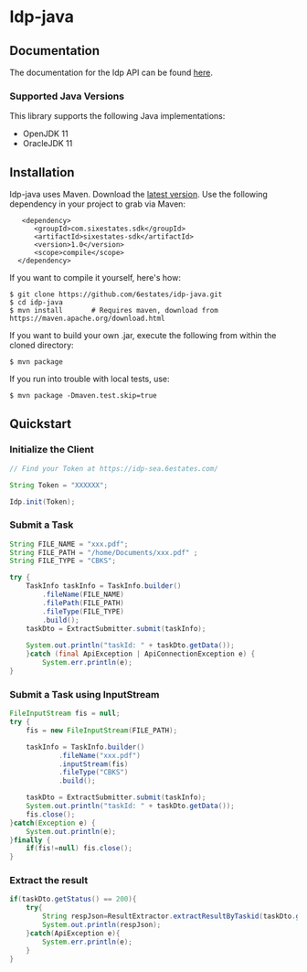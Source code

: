 # Idp-java


## Documentation

The documentation for the Idp API can be found [here][apidocs].



### Supported Java Versions

This library supports the following Java implementations:

* OpenJDK 11
* OracleJDK 11


## Installation

Idp-java uses Maven.
Download the [latest version](https://github.com/6estates/idp-java/blob/main/target/sixestates-sdk-1.0.jar).
Use the following dependency in your project to grab via Maven:

```
   <dependency>
      <groupId>com.sixestates.sdk</groupId>
      <artifactId>sixestates-sdk</artifactId>
      <version>1.0</version>
      <scope>compile</scope>
  </dependency>
```


If you want to compile it yourself, here's how:

    $ git clone https://github.com/6estates/idp-java.git
    $ cd idp-java
    $ mvn install       # Requires maven, download from https://maven.apache.org/download.html

If you want to build your own .jar, execute the following from within the cloned directory:

    $ mvn package

If you run into trouble with local tests, use:

    $ mvn package -Dmaven.test.skip=true

## Quickstart

### Initialize the Client

``` java
// Find your Token at https://idp-sea.6estates.com/

String Token = "XXXXXX";

Idp.init(Token);
```

### Submit a Task

``` java
String FILE_NAME = "xxx.pdf";
String FILE_PATH = "/home/Documents/xxx.pdf" ;
String FILE_TYPE = "CBKS";

try {
    TaskInfo taskInfo = TaskInfo.builder()
        .fileName(FILE_NAME)
        .filePath(FILE_PATH)
        .fileType(FILE_TYPE)
        .build();
    taskDto = ExtractSubmitter.submit(taskInfo);
    
    System.out.println("taskId: " + taskDto.getData());
    }catch (final ApiException | ApiConnectionException e) {
        System.err.println(e);
}
```

### Submit a Task using InputStream

``` java
FileInputStream fis = null;
try {
    fis = new FileInputStream(FILE_PATH);

    taskInfo = TaskInfo.builder()
            .fileName("xxx.pdf")
            .inputStream(fis)
            .fileType("CBKS")
            .build();

    taskDto = ExtractSubmitter.submit(taskInfo);
    System.out.println("taskId: " + taskDto.getData());
    fis.close();
}catch(Exception e) {
    System.out.println(e);
}finally {
    if(fis!=null) fis.close();
}
```

### Extract the result

``` java
if(taskDto.getStatus() == 200){
    try{
        String respJson=ResultExtractor.extractResultByTaskid(taskDto.getData());
        System.out.println(respJson);
    }catch(ApiException e){
        System.err.println(e);
    }
}
```

[apidocs]: https://idp-sea.6estates.com/docs#/

